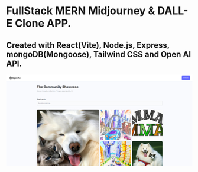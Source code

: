 # FullStack MERN Midjourney & DALL-E Clone APP.

## Created with React(Vite), Node.js, Express, mongoDB(Mongoose), Tailwind CSS and Open AI API.

<img src='preview.jpg' alt='preview' />
